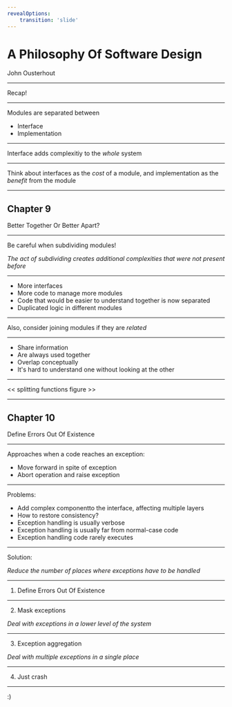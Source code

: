 ```yaml
---
revealOptions:
    transition: 'slide'
---
```


# A Philosophy Of Software Design
John Ousterhout

---

Recap!

---

Modules are separated between

* Interface
* Implementation

---

Interface adds complexitiy to the _whole_ system

---

Think about interfaces as the _cost_ of a module, and implementation as the _benefit_ from the module

---

## Chapter 9
Better Together Or Better Apart?

---

Be careful when subdividing modules!

_The act of subdividing creates additional complexities that were not present before_

---

* More interfaces
* More code to manage more modules
* Code that would be easier to understand together is now separated
* Duplicated logic in different modules

---

Also, consider joining modules if they are _related_

---

* Share information
* Are always used together
* Overlap conceptually
* It's hard to understand one without looking at the other

---

<< splitting functions figure >>

---

## Chapter 10
Define Errors Out Of Existence

---

Approaches when a code reaches an exception:

* Move forward in spite of exception
* Abort operation and raise exception

---

Problems:

* Add complex componentto the interface, affecting multiple layers
* How to restore consistency?
* Exception handling is usually verbose
* Exception handling is usually far from normal-case code
* Exception handling code rarely executes

---

Solution:

_Reduce the number of places where exceptions have to be handled_

---

1. Define Errors Out Of Existence

---

2. Mask exceptions

_Deal with exceptions in a lower level of the system_

---

3. Exception aggregation

_Deal with multiple exceptions in a single place_

---

4. Just crash

---

:)
